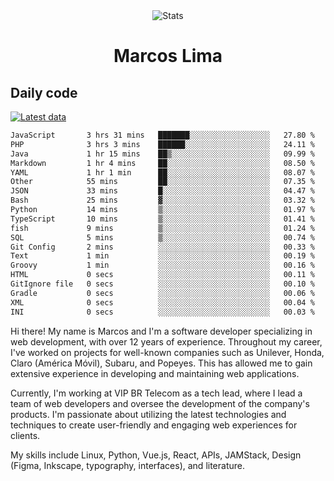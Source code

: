 <div align="center">
  <img src="https://user-images.githubusercontent.com/958723/207206099-04913a11-e77d-4b52-a9d3-5d702839508b.png" alt="Stats" />
  <h1>Marcos Lima</h1>
</div>

## Daily code

[![Latest data](https://github.com/skvggor/skvggor/actions/workflows/main.yml/badge.svg)](https://github.com/skvggor/skvggor/actions/workflows/main.yml)

<!--START_SECTION:waka-->

```txt
JavaScript       3 hrs 31 mins   ███████░░░░░░░░░░░░░░░░░░   27.80 %
PHP              3 hrs 3 mins    ██████░░░░░░░░░░░░░░░░░░░   24.11 %
Java             1 hr 15 mins    ██▒░░░░░░░░░░░░░░░░░░░░░░   09.99 %
Markdown         1 hr 4 mins     ██░░░░░░░░░░░░░░░░░░░░░░░   08.50 %
YAML             1 hr 1 min      ██░░░░░░░░░░░░░░░░░░░░░░░   08.07 %
Other            55 mins         ██░░░░░░░░░░░░░░░░░░░░░░░   07.35 %
JSON             33 mins         █░░░░░░░░░░░░░░░░░░░░░░░░   04.47 %
Bash             25 mins         ▓░░░░░░░░░░░░░░░░░░░░░░░░   03.32 %
Python           14 mins         ▒░░░░░░░░░░░░░░░░░░░░░░░░   01.97 %
TypeScript       10 mins         ▒░░░░░░░░░░░░░░░░░░░░░░░░   01.41 %
fish             9 mins          ▒░░░░░░░░░░░░░░░░░░░░░░░░   01.24 %
SQL              5 mins          ▒░░░░░░░░░░░░░░░░░░░░░░░░   00.74 %
Git Config       2 mins          ░░░░░░░░░░░░░░░░░░░░░░░░░   00.33 %
Text             1 min           ░░░░░░░░░░░░░░░░░░░░░░░░░   00.19 %
Groovy           1 min           ░░░░░░░░░░░░░░░░░░░░░░░░░   00.16 %
HTML             0 secs          ░░░░░░░░░░░░░░░░░░░░░░░░░   00.11 %
GitIgnore file   0 secs          ░░░░░░░░░░░░░░░░░░░░░░░░░   00.10 %
Gradle           0 secs          ░░░░░░░░░░░░░░░░░░░░░░░░░   00.06 %
XML              0 secs          ░░░░░░░░░░░░░░░░░░░░░░░░░   00.04 %
INI              0 secs          ░░░░░░░░░░░░░░░░░░░░░░░░░   00.03 %
```

<!--END_SECTION:waka-->

  <p>Hi there! My name is Marcos and I'm a software developer specializing in web development, with over 12 years of experience. Throughout my career, I've worked on projects for well-known companies such as Unilever, Honda, Claro (América Móvil), Subaru, and Popeyes. This has allowed me to gain extensive experience in developing and maintaining web applications.</p>
  
  <p>Currently, I'm working at VIP BR Telecom as a tech lead, where I lead a team of web developers and oversee the development of the company's products. I'm passionate about utilizing the latest technologies and techniques to create user-friendly and engaging web experiences for clients.</p>
  
  <p>My skills include Linux, Python, Vue.js, React, APIs, JAMStack, Design (Figma, Inkscape, typography, interfaces), and literature.</p>
<!-- </details> -->

<!-- <div align="center">
  <h2>🤖 Recent Code Activity</h2>
  <img width="500" src="https://github-readme-stats.vercel.app/api/wakatime?username=skvggor&hide_title=true&layout=compact&theme=transparent" alt="Wakatime Stats" />
</div>

<br>

<div align="center">
  <h2>📈 GitHub Stats</h2>
  <img width="500" src="https://github-readme-stats.vercel.app/api?username=skvggor&show_icons=true&theme=transparent&hide_title=true&count_private=true" alt="GitHub Stats" />
</div>
 -->
